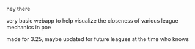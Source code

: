 hey there

very basic webapp to help visualize the closeness of various league mechanics in poe

made for 3.25, maybe updated for future leagues at the time who knows